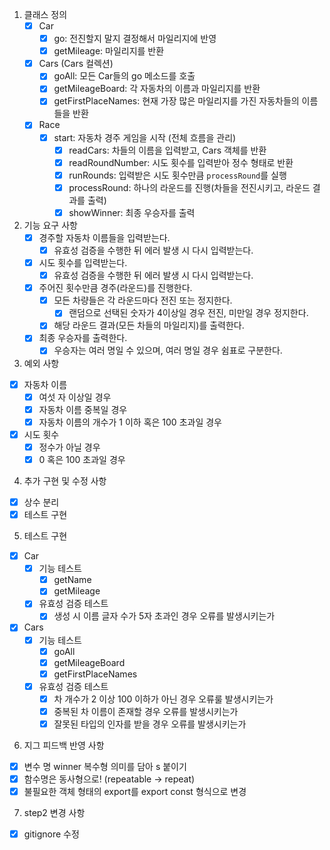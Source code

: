 1. 클래스 정의
   - [x] Car
     - [x] go: 전진할지 말지 결정해서 마일리지에 반영
     - [x] getMileage: 마일리지를 반환  
   - [x] Cars (Cars 컬렉션)
     - [x] goAll: 모든 Car들의 go 메소드를 호출
     - [x] getMileageBoard: 각 자동차의 이름과 마일리지를 반환
     - [x] getFirstPlaceNames: 현재 가장 많은 마일리지를 가진 자동차들의 이름들을 반환
   - [x] Race
     - [x] start: 자동차 경주 게임을 시작 (전체 흐름을 관리)
       - [x] readCars: 차들의 이름을 입력받고, Cars 객체를 반환
       - [x] readRoundNumber: 시도 횟수를 입력받아 정수 형태로 반환
       - [x] runRounds: 입력받은 시도 횟수만큼 `processRound`를 실행
       - [x] processRound: 하나의 라운드를 진행(차들을 전진시키고, 라운드 결과를 출력)
       - [x] showWinner: 최종 우승자를 출력

2. 기능 요구 사항
    - [x] 경주할 자동차 이름들을 입력받는다.
      - [x] 유효성 검증을 수행한 뒤 에러 발생 시 다시 입력받는다.
    - [x] 시도 횟수를 입력받는다.
      - [x] 유효성 검증을 수행한 뒤 에러 발생 시 다시 입력받는다.
    - [x] 주어진 횟수만큼 경주(라운드)를 진행한다.
      - [x] 모든 차량들은 각 라운드마다 전진 또는 정지한다.
        - [x] 랜덤으로 선택된 숫자가 4이상일 경우 전진, 미만일 경우 정지한다.
      - [x] 해당 라운드 결과(모든 차들의 마일리지)를 출력한다.
    - [x] 최종 우승자를 출력한다.
      - [x] 우승자는 여러 명일 수 있으며, 여러 명일 경우 쉼표로 구분한다.
  
3. 예외 사항
  - [x] 자동차 이름
    - [x] 여섯 자 이상일 경우
    - [x] 자동차 이름 중복일 경우
    - [x] 자동차 이름의 개수가 1 이하 혹은 100 초과일 경우
  - [x] 시도 횟수
    - [x] 정수가 아닐 경우
    - [x] 0 혹은 100 초과일 경우

4. 추가 구현 및 수정 사항
  - [x] 상수 분리  
  - [x] 테스트 구현

5. 테스트 구현
 - [x] Car
   - [x] 기능 테스트 
     - [x] getName
     - [x] getMileage
   - [x] 유효성 검증 테스트
     - [x] 생성 시 이름 글자 수가 5자 초과인 경우 오류를 발생시키는가
 - [x] Cars
   - [x] 기능 테스트 
     - [x] goAll
     - [x] getMileageBoard
     - [x] getFirstPlaceNames
   - [x] 유효성 검증 테스트
     - [x] 차 개수가 2 이상 100 이하가 아닌 경우 오류룰 발생시키는가
     - [x] 중복된 차 이름이 존재할 경우 오류를 발생시키는가
     - [x] 잘못된 타입의 인자를 받을 경우 오류를 발생시키는가

6. 지그 피드백 반영 사항
  - [x] 변수 명 winner 복수형 의미를 담아 s 붙이기
  - [x] 함수명은 동사형으로! (repeatable -> repeat)
  - [x] 불필요한 객체 형태의 export를 export const 형식으로 변경

7. step2 변경 사항
  - [x] gitignore 수정